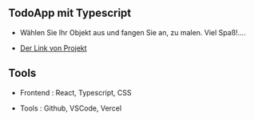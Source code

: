## TodoApp mit Typescript

- Wählen Sie Ihr Objekt aus und fangen Sie an, zu malen. Viel Spaß!....

* [Der Link von Projekt](https://todo-app-typescript-jfxz6ycfo-semihbeyzade.vercel.app/)


## Tools

- Frontend : React, Typescript, CSS

- Tools : Github, VSCode, Vercel 

